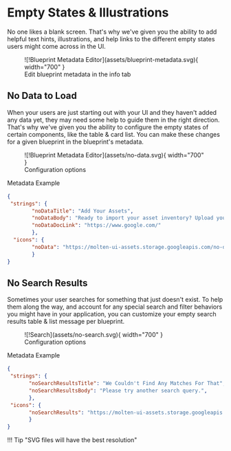 # Empty States & Illustrations

No one likes a blank screen. That's why we've given you the ability to add helpful text hints, illustrations, and help links to the different empty states users might come across in the UI.

<figure markdown>
![!Blueprint Metadata Editor](assets/blueprint-metadata.svg){ width="700" }
  <figcaption>Edit blueprint metadata in the info tab</figcaption>
</figure>

## No Data to Load

When your users are just starting out with your UI and they haven't added any data yet, they may need some help to guide them in the right direction. That's why we've given you the ability to configure the empty states of certain components, like the table & card list. You can make these changes for a given blueprint in the blueprint's metadata.

<figure markdown>
![!Blueprint Metadata Editor](assets/no-data.svg){ width="700" }
  <figcaption>Configuration options</figcaption>
</figure>

Metadata Example

```json
{
 "strings": {
        "noDataTitle": "Add Your Assets",
        "noDataBody": "Ready to import your asset inventory? Upload your assets in bulk or individually.",
        "noDataDocLink": "https://www.google.com/"
        },
  "icons": {
        "noData": "https://molten-ui-assets.storage.googleapis.com/no-data.svg"
        }
}
```

  
## No Search Results

Sometimes your user searches for something that just doesn't exist. To help them along the way, and account for any special search and filter behaviors you might have in your application, you can customize your empty search results table & list message per blueprint. 

<figure markdown>
![!Search](assets/no-search.svg){ width="700" }
  <figcaption>Configuration options</figcaption>
</figure>

Metadata Example 

  ```json
  {
   "strings": {
         "noSearchResultsTitle": "We Couldn't Find Any Matches For That",
         "noSearchResultsBody": "Please try another search query.",
         },
   "icons": {
         "noSearchResults": "https://molten-ui-assets.storage.googleapis.com/no-search-results.svg"
         }
  }
  ```


!!! Tip "SVG files will have the best resolution"
